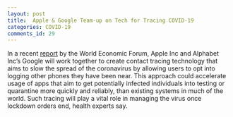 ```yaml
---
layout: post
title:  Apple & Google Team-up on Tech for Tracing COVID-19
categories: COVID-19
comments_id: 29
---
```



In a recent [report](https://www.weforum.org/agenda/2020/04/apple-google-working-technology-for-coronavirus-contact-tracing/) by the World Economic Forum, Apple Inc and Alphabet Inc’s Google will work together to create contact tracing technology that aims to slow the spread of the coronavirus by allowing users to opt into logging other phones they have been near.  This approach could accelerate usage of apps that aim to get potentially infected individuals into testing or quarantine more quickly and reliably, than existing systems in much of the world. Such tracing will play a vital role in managing the virus once lockdown orders end, health experts say.
